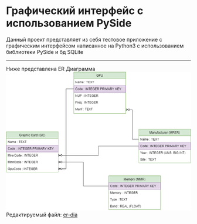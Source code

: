 # Графический интерфейс с использованием PySide
Данный проект представляет из себя тестовое приложение с графическим интерфейсом написанное на Python3 с использованием библиотеки PySide и бд SQLite <br>
***
Ниже представлена ER Диаграмма<br>
![ER Diagram](er-dia.png) <br>
Редактируемый файл: [er-dia](er-dia.drawio)